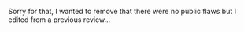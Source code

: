 Sorry for that, I wanted to remove that there were no public flaws but I
edited from a previous review...
